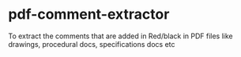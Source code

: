 # pdf-comment-extractor
To extract the comments that are added in Red/black in PDF files like drawings, procedural docs, specifications docs etc
